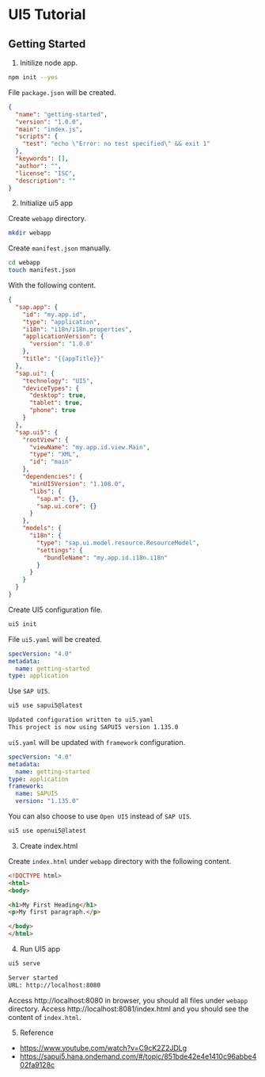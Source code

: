 # UI5 Tutorial

## Getting Started

1. Initilize node app.

```sh
npm init --yes
```

File `package.json` will be created.

```json
{
  "name": "getting-started",
  "version": "1.0.0",
  "main": "index.js",
  "scripts": {
    "test": "echo \"Error: no test specified\" && exit 1"
  },
  "keywords": [],
  "author": "",
  "license": "ISC",
  "description": ""
}
```

2. Initialize ui5 app

Create `webapp` directory.

```sh
mkdir webapp
```

Create `manifest.json` manually.

```sh
cd webapp
touch manifest.json
```

With the following content.

```json
{
  "sap.app": {
    "id": "my.app.id",
    "type": "application",
    "i18n": "i18n/i18n.properties",
    "applicationVersion": {
      "version": "1.0.0"
    },
    "title": "{{appTitle}}"
  },
  "sap.ui": {
    "technology": "UI5",
    "deviceTypes": {
      "desktop": true,
      "tablet": true,
      "phone": true
    }
  },
  "sap.ui5": {
    "rootView": {
      "viewName": "my.app.id.view.Main",
      "type": "XML",
      "id": "main"
    },
    "dependencies": {
      "minUI5Version": "1.108.0",
      "libs": {
        "sap.m": {},
        "sap.ui.core": {}
      }
    },
    "models": {
      "i18n": {
        "type": "sap.ui.model.resource.ResourceModel",
        "settings": {
          "bundleName": "my.app.id.i18n.i18n"
        }
      }
    }
  }
}
```

Create UI5 configuration file.

```sh
ui5 init
```

File `ui5.yaml` will be created.

```yaml
specVersion: "4.0"
metadata:
  name: getting-started
type: application
```

Use `SAP UI5`.

```sh
ui5 use sapui5@latest

Updated configuration written to ui5.yaml
This project is now using SAPUI5 version 1.135.0
```

`ui5.yaml` will be updated with `framework` configuration.

```yaml
specVersion: "4.0"
metadata:
  name: getting-started
type: application
framework:
  name: SAPUI5
  version: "1.135.0"
```

You can also choose to use `Open UI5` instead of `SAP UI5`.

```sh
ui5 use openui5@latest
```

3. Create index.html

Create `index.html` under `webapp` directory with the following content.

```html
<!DOCTYPE html>
<html>
<body>

<h1>My First Heading</h1>
<p>My first paragraph.</p>

</body>
</html>
```

4. Run UI5 app

```sh
ui5 serve

Server started
URL: http://localhost:8080
```

Access http://localhost:8080 in browser, you should all files under `webapp` directory. Access http://localhost:8081/index.html and you should see the content of `index.html`.

5. Reference
- https://www.youtube.com/watch?v=C9cK2Z2JDLg
- https://sapui5.hana.ondemand.com/#/topic/851bde42e4e1410c96abbe402fa9128c